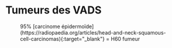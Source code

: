 # Tumeurs des VADS

<figure markdown="span">
    95% [carcinome épidermoïde](https://radiopaedia.org/articles/head-and-neck-squamous-cell-carcinomas){:target="_blank"} = H60 fumeur
</figure>